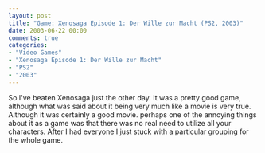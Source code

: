 ```yaml
---
layout: post
title: "Game: Xenosaga Episode 1: Der Wille zur Macht (PS2, 2003)"
date: 2003-06-22 00:00
comments: true
categories:
- "Video Games"
- "Xenosaga Episode 1: Der Wille zur Macht"
- "PS2"
- "2003"
---
```


So I've beaten Xenosaga just the other day. It was a pretty good
game, although what was said about it being very much like a movie
is very true. Although it was certainly a good movie. perhaps one
of the annoying things about it as a game was that there was no
real need to utilize all your characters. After I had everyone I
just stuck with a particular grouping for the whole game.
